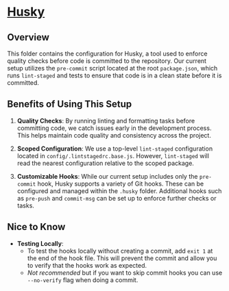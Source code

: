 # [Husky](https://typicode.github.io/husky/)

## Overview

This folder contains the configuration for Husky, a tool used to enforce quality checks before code is committed to the repository. Our current setup utilizes the `pre-commit` script located at the root `package.json`, which runs `lint-staged` and tests to ensure that code is in a clean state before it is committed.

## Benefits of Using This Setup

1. **Quality Checks**: By running linting and formatting tasks before committing code, we catch issues early in the development process. This helps maintain code quality and consistency across the project.

2. **Scoped Configuration**: We use a top-level `lint-staged` configuration located in `config/.lintstagedrc.base.js`. However, `lint-staged` will read the nearest configuration relative to the scoped package.

3. **Customizable Hooks**: While our current setup includes only the `pre-commit` hook, Husky supports a variety of Git hooks. These can be configured and managed within the `.husky` folder. Additional hooks such as `pre-push` and `commit-msg` can be set up to enforce further checks or tasks.

## Nice to Know

- **Testing Locally**: 
   - To test the hooks locally without creating a commit, add `exit 1` at the end of the hook file. This will prevent the commit and allow you to verify that the hooks work as expected.
   - *Not recommended* but if you want to skip commit hooks you can use `--no-verify` flag when doing a commit.

